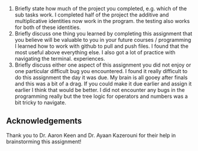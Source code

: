 1. Briefly state how much of the project you completed, e.g. which of the
   sub tasks work.
   I completed half of the project the additive and multiplicative identities now work in the program. the testing also works for both of these identities.
2. Briefly discuss one thing you learned by completing this assignment that
   you believe will be valuable to you in your future courses / programming
   I learned how to work with github to pull and push files. I found that the most useful above everything else. I also got a lot of practice with navigating the terminal.
experiences.
3. Briefly discuss either one aspect of this assignment you did not enjoy or
   one particular difficult bug you encountered.
   I found it really difficult to do this assignment the day it was due. My brain is all gooey after finals and this was a bit of a drag. If you could make it due earlier and assign it earlier I think that would be better. I did not encounter any bugs in the programming really but the tree logic for operators and numbers was a bit tricky to navigate.


## Acknowledgements

Thank you to Dr. Aaron Keen and Dr. Ayaan Kazerouni for their help in
brainstorming this assignment!
